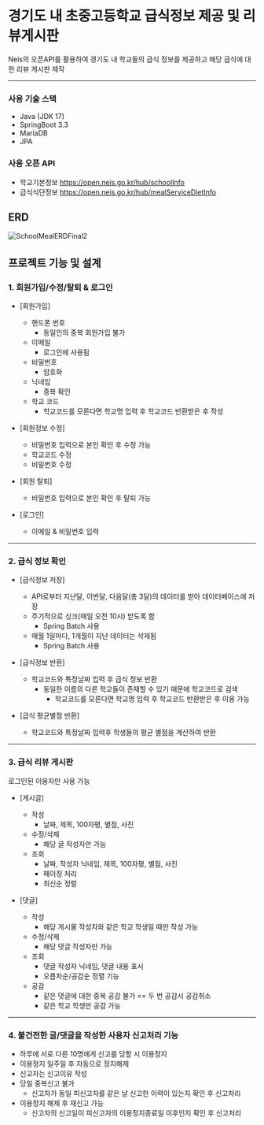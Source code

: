# 경기도 내 초중고등학교 급식정보 제공 및 리뷰게시판

Neis의 오픈API를 활용하여
경기도 내 학교들의 급식 정보를 제공하고
해당 급식에 대한 리뷰 게시판 제작

-----
### 사용 기술 스택
- Java (JDK 17)
- SpringBoot 3.3
- MariaDB
- JPA

### 사용 오픈 API
- 학교기본정보 https://open.neis.go.kr/hub/schoolInfo
- 급식식단정보 https://open.neis.go.kr/hub/mealServiceDietInfo

## ERD
![SchoolMealERDFinal2](https://github.com/user-attachments/assets/7a1ca916-6477-4a30-98a4-aa12a629c691)

  
## 프로젝트 기능 및 설계 

### 1. 회원가입/수정/탈퇴 & 로그인

- [회원가입]
  - 핸드폰 번호
    - 동일인의 중복 회원가입 불가
  - 이메일
    - 로그인에 사용됨
  - 비밀번호
    - 암호화
  - 닉네임
    - 중복 확인
  - 학교 코드
    - 학교코드를 모른다면 학교명 입력 후 학교코드 반환받은 후 작성
    
- [회원정보 수정]
  - 비밀번호 입력으로 본인 확인 후 수정 가능
  - 학교코드 수정
  - 비밀번호 수정
    
- [회원 탈퇴]
  - 비밀번호 입력으로 본인 확인 후 탈퇴 가능
    
- [로그인]
  - 이메일 &  비밀번호 입력

-----

### 2. 급식 정보 확인
   
- [급식정보 저장]
  - API로부터 지난달, 이번달, 다음달(총 3달)의 데이터를 받아 데이터베이스에 저장
  - 주기적으로 싱크(매일 오전 10시) 받도록 함
    - Spring Batch 사용 
  - 매월 1일마다, 1개월이 지난 데이터는 삭제됨
    - Spring Batch 사용 
    
- [급식정보 반환] 
  - 학교코드와 특정날짜 입력 후 급식 정보 반환
    - 동일한 이름의 다른 학교들이 존재할 수 있기 때문에 학교코드로 검색
      - 학교코드를 모른다면 학교명 입력 후 학교코드 반환받은 후 이용 가능

- [급식 평균별점 반환]
  - 학교코드와 특정날짜 입력후 학생들의 평균 별점을 계산하여 반환

-----

### 3. 급식 리뷰 게시판
로그인된 이용자만 사용 가능

- [게시글]
  - 작성
    - 날짜, 제목, 100자평, 별점, 사진
  - 수정/삭제
    - 해당 글 작성자만 가능
  - 조회
    - 날짜, 작성자 닉네임, 제목, 100자평, 별점, 사진
    - 페이징 처리
    - 최신순 정렬
    
- [댓글]
  - 작성
    - 해당 게시물 작성자와 같은 학교 학생일 때만 작성 가능
  - 수정/삭제
    - 해당 댓글 작성자만 가능
  - 조회
    - 댓글 작성자 닉네임, 댓글 내용 표시
    - 오름차순/공감순 정렬 기능
  - 공감
    - 같은 댓글에 대한 중복 공감 불가 == 두 번 공감시 공감취소
    - 같은 학교 학생만 공감 가능

-----

### 4. 불건전한 글/댓글을 작성한 사용자 신고처리 기능
- 하루에 서로 다른 10명에게 신고를 당할 시 이용정지
- 이용정지 일주일 후 자동으로 정지해제
- 신고자는 신고이유 작성
- 당일 중복신고 불가
  - 신고자가 동일 피신고자를 같은 날 신고한 이력이 있는지 확인 후 신고처리
- 이용정지 해제 후 재신고 가능
  - 신고자의 신고일이 피신고자의 이용정지종료일 이후인지 확인 후 신고처리

